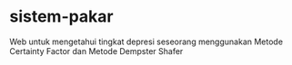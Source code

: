 # sistem-pakar
Web untuk mengetahui tingkat depresi seseorang menggunakan Metode Certainty Factor dan  Metode Dempster Shafer
